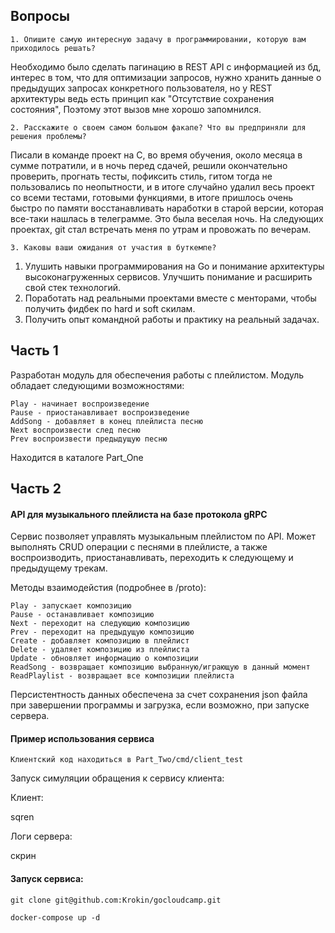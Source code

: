 ## Вопросы
```1. Опишите самую интересную задачу в программировании, которую вам приходилось решать?```

Необходимо было сделать пагинацию в REST API с информацией из бд, интерес в том, что для оптимизации запросов, 
нужно хранить данные о предыдущих запросах конкретного пользователя, но у REST архитектуры ведь есть принцип как "Отсутствие сохранения состояния",
Поэтому этот вызов мне хорошо запомнился.

```2. Расскажите о своем самом большом факапе? Что вы предприняли для решения проблемы?```

Писали в команде проект на С, во время обучения, около месяца в сумме потратили, и в ночь перед сдачей,
решили окончательно проверить, прогнать тесты, пофиксить стиль, гитом тогда не пользовались по неопытности,
и в итоге случайно удалил весь проект со всеми тестами, готовыми функциями, в итоге пришлось очень быстро
по памяти восстанавливать наработки в старой версии, которая все-таки нашлась в телеграмме. Это была веселая ночь.
На следующих проектах, git стал встречать меня по утрам и провожать по вечерам. 

```3. Каковы ваши ожидания от участия в буткемпе?```

1. Улушить навыки программирования на Go и понимание архитектуры высоконагруженных сервисов. Улучшить понимание и расширить свой стек технологий. 
2. Поработать над реальными проектами вместе с менторами, чтобы получить фидбек по hard и soft скилам.
3. Получить опыт командной работы и практику на реальный задачах.
## Часть 1
Разработан модуль для обеспечения работы с плейлистом. Модуль обладает следующими возможностями:
    
    Play - начинает воспроизведение
    Pause - приостанавливает воспроизведение
    AddSong - добавляет в конец плейлиста песню
    Next воспроизвести след песню
    Prev воспроизвести предыдущую песню

Находится в каталоге Part_One

## Часть 2
#### API для музыкального плейлиста на базе протокола gRPC

Сервис позволяет управлять музыкальным плейлистом по API.
Может выполнять CRUD операции с песнями в плейлисте, а также воспроизводить, приостанавливать, переходить к следующему и предыдущему трекам.

Методы взаимодейстия (подробнее в /proto):

    Play - запускает композицию
	Pause - останавливает композицию
	Next - переходит на следующию композицию
	Prev - переходит на предыдущую композицию
	Create - добавляет композицию в плейлист
	Delete - удаляет композицию из плейлиста
    Update - обновляет информацию о композиции
	ReadSong - возвращает композицию выбранную/играющую в данный момент
	ReadPlaylist - возвращает все композиции плейлиста
	
Персистентность данных обеспечена за счет сохранения json файла при завершении программы и загрузка, если возможно, при запуске сервера.
#### Пример использования сервиса
    Клиентский код находиться в Part_Two/cmd/client_test

Запуск симуляции обращения к сервису клиента:

Клиент:

sqren

Логи сервера:

скрин


#### Запуск сервиса:
```git clone git@github.com:Krokin/gocloudcamp.git```

```docker-compose up -d```